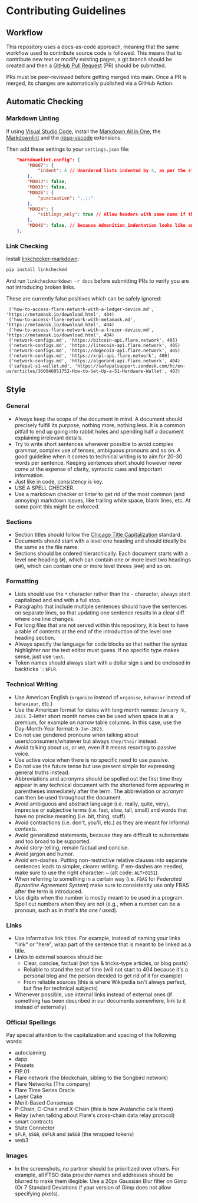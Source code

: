 # Contributing Guidelines

## Workflow

This repository uses a docs-as-code approach, meaning that the same workflow used to contribute source code is followed.
This means that to contribute new text or modify existing pages, a git branch should be created and then a [GitHub Pull Request](https://docs.github.com/en/pull-requests/collaborating-with-pull-requests/proposing-changes-to-your-work-with-pull-requests/about-pull-requests) (PR) should be submitted.

PRs must be peer-reviewed before getting merged into main.
Once a PR is merged, its changes are automatically published via a GitHub Action.

## Automatic Checking

### Markdown Linting

If using [Visual Studio Code](https://code.visualstudio.com/), install the [Markdown All in One](https://marketplace.visualstudio.com/items?itemName=yzhang.markdown-all-in-one), the [Markdownlint](https://marketplace.visualstudio.com/items?itemName=DavidAnson.vscode-markdownlint) and the [nbsp-vscode](https://marketplace.visualstudio.com/items?itemName=possan.nbsp-vscode) extensions.

Then add these settings to your `settings.json` file:

```json
    "markdownlint.config": {
        "MD007": {
            "indent": 4 // Unordered lists indented by 4, as per the standard
        },
        "MD013": false,
        "MD033": false,
        "MD026": {
            "punctuation": ".,;:"
        },
        "MD024": {
            "siblings_only": true // Allow headers with same name if they are not siblings
        },
        "MD046": false, // Because Admonition indentation looks like an indented code block
    },
```

### Link Checking

Install [linkchecker-markdown](https://github.com/scivision/linkchecker-markdown):

```bash
pip install linkcheckmd
```

And run `linkcheckmarkdown -r docs` before submitting PRs to verify you are not introducing broken links.

These are currently false positives which can be safely ignored:

```text
 ('how-to-access-flare-network-with-a-ledger-device.md', 'https://metamask.io/download.html', 404)
 ('how-to-access-flare-network-with-metamask.md', 'https://metamask.io/download.html', 404)
 ('how-to-access-flare-network-with-a-trezor-device.md', 'https://metamask.io/download.html', 404)
 ('network-configs.md', 'https://bitcoin-api.flare.network', 405)
 ('network-configs.md', 'https://litecoin-api.flare.network', 405)
 ('network-configs.md', 'https://dogecoin-api.flare.network', 405)
 ('network-configs.md', 'https://xrpl-api.flare.network', 400)
 ('network-configs.md', 'https://algorand-api.flare.network', 404)
 ('safepal-s1-wallet.md', 'https://safepalsupport.zendesk.com/hc/en-us/articles/360046051752-How-to-Set-Up-a-S1-Hardware-Wallet', 403)
```

## Style

### General

* Always keep the scope of the document in mind. A document should precisely fulfill its purpose, nothing more, nothing less. It is a common pitfall to end up going into rabbit holes and spending half a document explaining irrelevant details.
* Try to write short sentences whenever possible to avoid complex grammar, complex use of tenses, ambiguous pronouns and so on. A good guideline when it comes to technical writing is to aim for 20-30 words per sentence. Keeping sentences short should however never come at the expense of clarity, syntactic cues and important information.
* Just like in code, consistency is key.
* USE A SPELL CHECKER.
* Use a markdown checker or linter to get rid of the most common (and annoying) markdown issues, like trailing white space, blank lines, etc.
  At some point this might be enforced.

### Sections

* Section titles should follow the [Chicago Title Capitalization](https://en.wikipedia.org/wiki/Title_case#Chicago_Manual_of_Style) standard.
* Documents should start with a level one heading and should ideally be the same as the file name.
* Sections should be ordered hierarchically. Each document starts with a level one heading (`#`), which can contain one or more level two headings (`##`), which can contain one or more level threes (`###`) and so on.

### Formatting

* Lists should use the `*` character rather than the `-` character, always start capitalized and end with a full stop.
* Paragraphs that include multiple sentences should have the sentences on separate lines, so that updating one sentence results in a clear diff where one line changes.
* For long files that are not served within this repository, it is best to have a table of contents at the end of the introduction of the level one heading section.
* Always specify the language for code blocks so that neither the syntax highlighter nor the text editor must guess. If no specific type makes sense, just use `text`.
* Token names should always start with a dollar sign `$` and be enclosed in backticks `` ` ``: `$FLR`.

### Technical Writing

* Use American English (`organize` instead of `organise`, `behavior` instead of `behaviour`, etc.)
* Use the American format for dates with long month names: `January 9, 2023`.
  3-letter short month names can be used when space is at a premium, for example on narrow table columns.
  In this case, use the Day-Month-Year format: `9-Jan-2023`.
* Do not use gendered pronouns when talking about users/consumers/whatever but always `they/their` instead.
* Avoid talking about *us*, or *we*, even if it means resorting to passive voice.
* Use active voice when there is no specific need to use passive.
* Do not use the future tense but use present simple for expressing general truths instead.
* Abbreviations and acronyms should be spelled out the first time they appear in any technical document with the shortened form appearing in parentheses immediately after the term. The abbreviation or acronym can then be used throughout the document.
* Avoid ambiguous and abstract language (i.e. really, quite, very), imprecise or subjective terms (i.e. fast, slow, tall, small) and words that have no precise meaning (i.e. bit, thing, stuff).
* Avoid contractions (i.e. don't, you'll, etc.) as they are meant for informal contexts.
* Avoid generalized statements, because they are difficult to substantiate and too broad to be supported.
* Avoid story-telling, remain factual and concise.
* Avoid jargon and humor.
* Avoid em-dashes. Putting non-restrictive relative clauses into separate sentences leads to simpler, clearer writing. If em-dashes are needed, make sure to use the right character: `—` (alt code: `ALT+0151`).
* When referring to something in a certain way (i.e. `FBAS` for *Federated Byzantine Agreement System*) make sure to consistently use only FBAS after the term is introduced.
* Use digits when the number is mostly meant to be used in a program. Spell out numbers when they are not (e.g., when a number can be a pronoun, such as in *that's the one I used*).

### Links

* Use informative link titles. For example, instead of naming your links "link" or "here", wrap part of the sentence that is meant to be linked as a title.
* Links to external sources should be:
    * Clear, concise, factual (not tips & tricks-type articles, or blog posts)
    * Reliable to stand the test of time (will not start to 404 because it's a personal blog and the person decided to get rid of it for example)
    * From reliable sources (this is where Wikipedia isn't always perfect, but fine for technical subjects)
* Whenever possible, use internal links instead of external ones (if something has been described in our documents somewhere, link to it instead of externally)

### Official Spellings

Pay special attention to the capitalization and spacing of the following words:

* autoclaiming
* dapp
* FAssets
* FIP.01
* Flare network (the blockchain, sibling to the Songbird network)
* Flare Networks (The company)
* Flare Time Series Oracle
* Layer Cake
* Merit-Based Consensus
* P-Chain, C-Chain and X-Chain (this is how Avalanche calls them)
* Relay (when talking about Flare's cross-chain data relay protocol)
* smart contracts
* State Connector
* `$FLR`, `$SGB`, `$WFLR` and `$WSGB` (the wrapped tokens)
* web3

### Images

* In the screenshots, no partner should be prioritized over others.
    For example, all FTSO data provider names and addresses should be blurred to make them illegible.
    Use a 20px Gaussian Blur filter on Gimp (Or 7 Standard Deviations if your version of Gimp does not allow specifying pixels).
